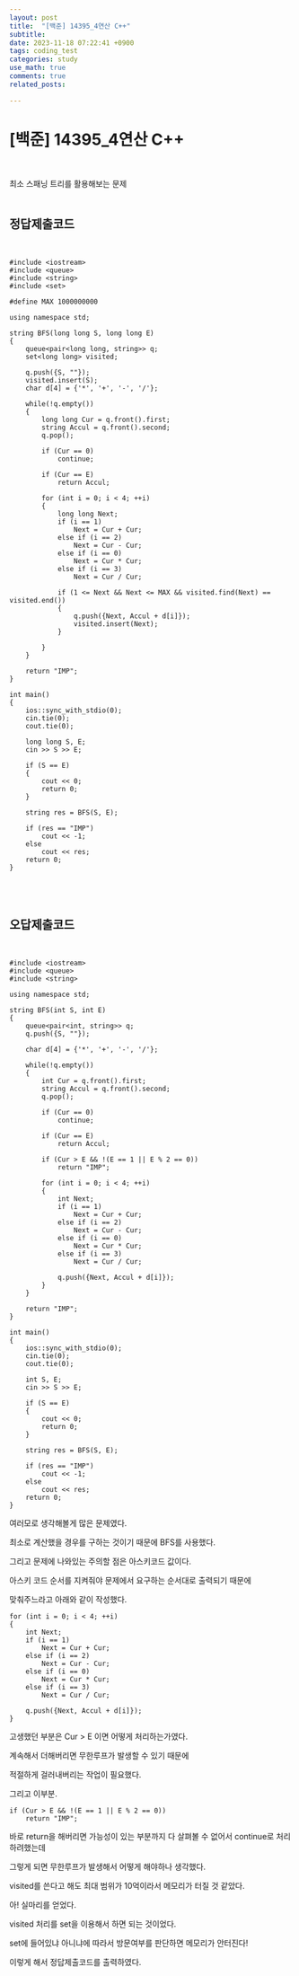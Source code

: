 ```yaml
---
layout: post
title:  "[백준] 14395_4연산 C++"
subtitle:   
date: 2023-11-18 07:22:41 +0900
tags: coding_test
categories: study
use_math: true
comments: true
related_posts:

---
```


# [백준] 14395_4연산 C++<br/>
<br/>

최소 스패닝 트리를 활용해보는 문제<br/>
<br/>

## 정답제출코드<br/>
<br/>

```
#include <iostream>
#include <queue>
#include <string>
#include <set>

#define MAX 1000000000

using namespace std;

string BFS(long long S, long long E)
{
    queue<pair<long long, string>> q;
    set<long long> visited;

    q.push({S, ""});
    visited.insert(S);
    char d[4] = {'*', '+', '-', '/'};

    while(!q.empty())
    {
        long long Cur = q.front().first;
        string Accul = q.front().second;
        q.pop();

        if (Cur == 0)
            continue;

        if (Cur == E)
            return Accul;

        for (int i = 0; i < 4; ++i)
        {
            long long Next;
            if (i == 1)
                Next = Cur + Cur;
            else if (i == 2)
                Next = Cur - Cur;
            else if (i == 0)
                Next = Cur * Cur;
            else if (i == 3)
                Next = Cur / Cur;
            
            if (1 <= Next && Next <= MAX && visited.find(Next) == visited.end())
            {
                q.push({Next, Accul + d[i]});
                visited.insert(Next);
            }
                
        }
    }

    return "IMP";
}

int main()
{
    ios::sync_with_stdio(0);
    cin.tie(0);
    cout.tie(0);

    long long S, E;
    cin >> S >> E;

    if (S == E)
    {
        cout << 0;
        return 0;
    }

    string res = BFS(S, E);

    if (res == "IMP")
        cout << -1;
    else
        cout << res;
    return 0;
}
```
<br/>
<br/>


## 오답제출코드<br/>
<br/>

```
#include <iostream>
#include <queue>
#include <string>

using namespace std;

string BFS(int S, int E)
{
    queue<pair<int, string>> q;
    q.push({S, ""});

    char d[4] = {'*', '+', '-', '/'};

    while(!q.empty())
    {
        int Cur = q.front().first;
        string Accul = q.front().second;
        q.pop();

        if (Cur == 0)
            continue;

        if (Cur == E)
            return Accul;
        
        if (Cur > E && !(E == 1 || E % 2 == 0))
            return "IMP";

        for (int i = 0; i < 4; ++i)
        {
            int Next;
            if (i == 1)
                Next = Cur + Cur;
            else if (i == 2)
                Next = Cur - Cur;
            else if (i == 0)
                Next = Cur * Cur;
            else if (i == 3)
                Next = Cur / Cur;
            
            q.push({Next, Accul + d[i]});
        }
    }

    return "IMP";
}

int main()
{
    ios::sync_with_stdio(0);
    cin.tie(0);
    cout.tie(0);

    int S, E;
    cin >> S >> E;

    if (S == E)
    {
        cout << 0;
        return 0;
    }

    string res = BFS(S, E);

    if (res == "IMP")
        cout << -1;
    else
        cout << res;
    return 0;
}
```

여러모로 생각해볼게 많은 문제였다.<br/>

최소로 계산했을 경우를 구하는 것이기 때문에 BFS를 사용했다.<br/>

그리고 문제에 나와있는 주의할 점은 아스키코드 값이다.<br/>

아스키 코드 순서를 지켜줘야 문제에서 요구하는 순서대로 출력되기 때문에<br/>

맞춰주느라고 아래와 같이 작성했다.<br/>

```
for (int i = 0; i < 4; ++i)
{
    int Next;
    if (i == 1)
        Next = Cur + Cur;
    else if (i == 2)
        Next = Cur - Cur;
    else if (i == 0)
        Next = Cur * Cur;
    else if (i == 3)
        Next = Cur / Cur;
    
    q.push({Next, Accul + d[i]});
}
```

고생했던 부분은 Cur > E 이면 어떻게 처리하는가였다.<br/>

계속해서 더해버리면 무한루프가 발생할 수 있기 때문에<br/>

적절하게 걸러내버리는 작업이 필요했다.<br/>

그리고 이부분.<br/>

```
if (Cur > E && !(E == 1 || E % 2 == 0))
    return "IMP";
```

바로 return을 해버리면 가능성이 있는 부분까지 다 살펴볼 수 없어서 continue로 처리하려했는데<br/>

그렇게 되면 무한루프가 발생해서 어떻게 해야하나 생각했다.<br/>

visited를 쓴다고 해도 최대 범위가 10억이라서 메모리가 터질 것 같았다.<br/>

아! 실마리를 얻었다.<br/>

visited 처리를 set을 이용해서 하면 되는 것이었다.<br/>

set에 들어있냐 아니냐에 따라서 방문여부를 판단하면 메모리가 안터진다!<br/>

이렇게 해서 정답제출코드를 출력하였다.<br/>